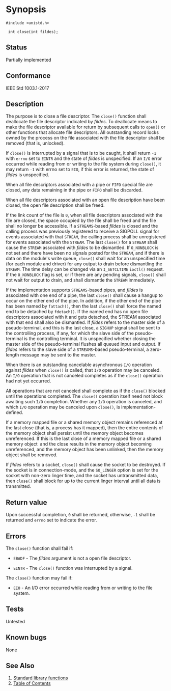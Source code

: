 # Synopsis 
`#include <unistd.h>`</br>

` int close(int fildes);`</br>

## Status
Partially implemented
## Conformance
IEEE Std 1003.1-2017
## Description


The purpose is to close a file descriptor. The `close()` function shall deallocate the file descriptor indicated by _fildes_. To deallocate means to make the
file descriptor available for return by subsequent calls to `open()` or other functions
that allocate file descriptors. All outstanding record locks owned by the process on the file associated with the file descriptor
shall be removed (that is, unlocked).

If `close()` is interrupted by a signal that is to be caught, it shall return `-1` with `errno` set to `EINTR` and the
state of _fildes_ is unspecified. If an `I/O` error occurred while reading from or writing to the file system during
`close()`, it may return `-1` with errno set to `EIO`, if this error is returned, the state of _fildes_ is
unspecified.

When all file descriptors associated with a pipe or `FIFO` special file are closed, any data remaining in the pipe or `FIFO` shall
be discarded.

When all file descriptors associated with an open file description have been closed, the open file description shall be
freed.

If the link count of the file is `0`, when all file descriptors associated with the file are closed, the space occupied by the
file shall be freed and the file shall no longer be accessible.
If a `STREAMS`-based _fildes_ is closed and the calling process was previously registered to receive a SIGPOLL signal for
events associated with that `STREAM`, the calling process shall be unregistered for events associated with the `STREAM`. The last
`close()` for a `STREAM` shall cause the `STREAM` associated with _fildes_ to be dismantled. If `O_NONBLOCK` is not set and
there have been no signals posted for the `STREAM`, and if there is data on the module's write queue, `close()` shall wait for
an unspecified time (for each module and driver) for any output to drain before dismantling the `STREAM`. The time delay can be
changed via an `I_SETCLTIME` `ioctl()` request. If the `O_NONBLOCK` flag is set, or if there
are any pending signals, `close()` shall not wait for output to drain, and shall dismantle the `STREAM` immediately.

If the implementation supports `STREAMS`-based pipes, and _fildes_ is associated with one end of a pipe, the last
`close()` shall cause a hangup to occur on the other end of the pipe. In addition, if the other end of the pipe has been named
by `fattach()`, then the last `close()` shall force the named end to be detached
by `fdetach()`. If the named end has no open file descriptors associated with it and
gets detached, the STREAM associated with that end shall also be dismantled. 
If _fildes_ refers to the master side of a pseudo-terminal, and this is the last close, a `SIGHUP` signal shall be sent to the
controlling process, if any, for which the slave side of the pseudo-terminal is the controlling terminal. It is unspecified whether
closing the master side of the pseudo-terminal flushes all queued input and output. 
If _fildes_ refers to the slave side of a `STREAMS`-based pseudo-terminal, a zero-length message may be sent to the master.

When there is an outstanding cancelable asynchronous `I/O` operation against _fildes_ when `close()` is called, that `I/O`
operation may be canceled. An `I/O` operation that is not canceled completes as if the `close()` operation had not yet occurred.

All operations that are not canceled shall complete as if the `close()` blocked until the operations completed. The
`close()` operation itself need not block awaiting such `I/O` completion. Whether any `I/O` operation is canceled, and which `I/O`
operation may be canceled upon `close()`, is implementation-defined.

If a memory mapped file or a shared memory object 
remains referenced at the last close (that is, a process has it mapped), then the entire contents of the memory object shall
persist until the memory object becomes unreferenced. If this is the last close of a memory mapped file or a shared
memory object   and the close results in the memory object
becoming unreferenced, and the memory object has been unlinked, then the memory object shall be removed.

If _fildes_ refers to a socket, `close()` shall cause the socket to be destroyed. If the socket is in connection-mode,
and the `SO_LINGER` option is set for the socket with non-zero linger time, and the socket has untransmitted data, then
`close()` shall block for up to the current linger interval until all data is transmitted.


## Return value

Upon successful completion, `0` shall be returned, otherwise, `-1` shall be returned and `errno` set to indicate the error.

## Errors


The `close()` function shall fail if:


 * `EBADF` - The _fildes_ argument is not a open file descriptor.

 * `EINTR` - The `close()` function was interrupted by a signal.

The `close()` function may fail if:


 * `EIO` - An I/O error occurred while reading from or writing to the file system.


## Tests

Untested

## Known bugs

None

## See Also 
1. [Standard library functions](../README.md)
2. [Table of Contents](../../../README.md)
